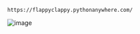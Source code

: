     https://flappyclappy.pythonanywhere.com/

![image](https://github.com/user-attachments/assets/bd9e46d5-eaf5-48e9-bd11-54804f8c0778)
